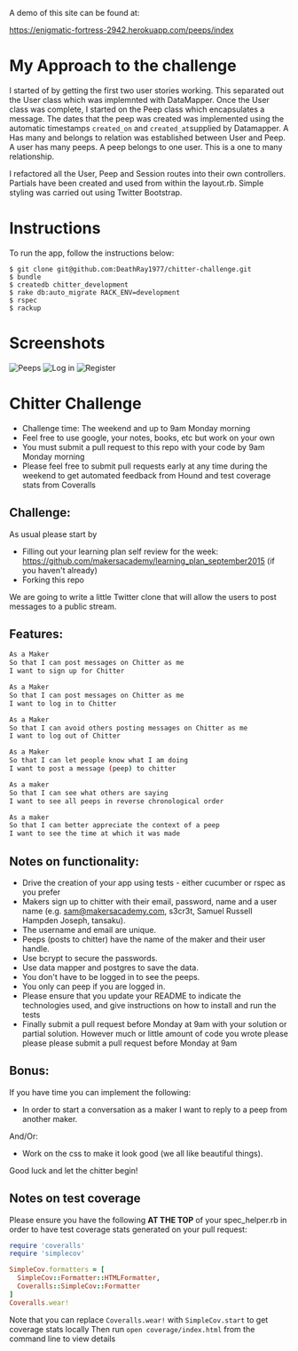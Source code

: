 A demo of this site can be found at:

https://enigmatic-fortress-2942.herokuapp.com/peeps/index

My Approach to the challenge
============================

I started of by getting the first two user stories working. This separated out the User class which was implemnted with DataMapper. Once the User class was complete, I started on the Peep class which encapsulates a message. The dates that the peep was created was implemented using the automatic timestamps ```created_on``` and ```created_at```supplied by Datamapper. A Has many and belongs to relation was established between User and Peep. A user has many peeps. A peep belongs to one user. This is a one to many relationship.

I refactored all the User, Peep and Session routes into their own controllers. Partials have been created and used from within the layout.rb. Simple styling was carried out using Twitter Bootstrap.

Instructions
============

To run the app, follow the instructions below:

```
$ git clone git@github.com:DeathRay1977/chitter-challenge.git
$ bundle
$ createdb chitter_development
$ rake db:auto_migrate RACK_ENV=development
$ rspec
$ rackup
```

Screenshots
===========

![Peeps](https://www.dropbox.com/s/wp45lynzvwsvw1q/home.tiff?dl=0)
![Log in](https://www.dropbox.com/s/oe3yon6xyndd3qd/log%20in.tiff?dl=0)
![Register](https://www.dropbox.com/s/hhblgyvg8hhd3rj/register.tiff?dl=0)






Chitter Challenge
=================

* Challenge time: The weekend and up to 9am Monday morning
* Feel free to use google, your notes, books, etc but work on your own
* You must submit a pull request to this repo with your code by 9am Monday morning
* Please feel free to submit pull requests early at any time during the weekend to get automated feedback from Hound and test coverage stats from Coveralls

Challenge:
-------

As usual please start by 

* Filling out your learning plan self review for the week: https://github.com/makersacademy/learning_plan_september2015 (if you haven't already)
* Forking this repo

We are going to write a little Twitter clone that will allow the users to post messages to a public stream.

Features:
-------

```sh
As a Maker
So that I can post messages on Chitter as me
I want to sign up for Chitter

As a Maker
So that I can post messages on Chitter as me
I want to log in to Chitter

As a Maker
So that I can avoid others posting messages on Chitter as me
I want to log out of Chitter

As a Maker
So that I can let people know what I am doing  
I want to post a message (peep) to chitter

As a maker
So that I can see what others are saying  
I want to see all peeps in reverse chronological order

As a maker
So that I can better appreciate the context of a peep
I want to see the time at which it was made
```

Notes on functionality:
------

* Drive the creation of your app using tests - either cucumber or rspec as you prefer
* Makers sign up to chitter with their email, password, name and a user name (e.g. sam@makersacademy.com, s3cr3t, Samuel Russell Hampden Joseph, tansaku).
* The username and email are unique.
* Peeps (posts to chitter) have the name of the maker and their user handle.
* Use bcrypt to secure the passwords.
* Use data mapper and postgres to save the data.
* You don't have to be logged in to see the peeps.
* You only can peep if you are logged in.
* Please ensure that you update your README to indicate the technologies used, and give instructions on how to install and run the tests
* Finally submit a pull request before Monday at 9am with your solution or partial solution.  However much or little amount of code you wrote please please please submit a pull request before Monday at 9am

Bonus:
-----

If you have time you can implement the following:

* In order to start a conversation as a maker I want to reply to a peep from another maker.

And/Or:

* Work on the css to make it look good (we all like beautiful things).

Good luck and let the chitter begin!

Notes on test coverage
----------------------

Please ensure you have the following **AT THE TOP** of your spec_helper.rb in order to have test coverage stats generated
on your pull request:

```ruby
require 'coveralls'
require 'simplecov'

SimpleCov.formatters = [
  SimpleCov::Formatter::HTMLFormatter,
  Coveralls::SimpleCov::Formatter
]
Coveralls.wear! 
```

Note that you can replace `Coveralls.wear!` with  `SimpleCov.start` to get coverage stats locally
Then run `open coverage/index.html` from the command line to view details
